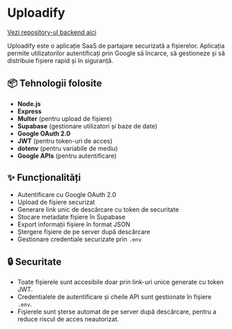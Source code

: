 # Uploadify

[Vezi repository-ul backend aici](https://github.com/top-dev-bln/server-upldfy)

Uploadify este o aplicație SaaS de partajare securizată a fișierelor. Aplicația permite utilizatorilor autentificați prin Google să încarce, să gestioneze și să distribuie fișiere rapid și în siguranță.



## 📦 Tehnologii folosite

- **Node.js**
- **Express**
- **Multer** (pentru upload de fișiere)
- **Supabase** (gestionare utilizatori și baze de date)
- **Google OAuth 2.0**
- **JWT** (pentru token-uri de acces)
- **dotenv** (pentru variabile de mediu)
- **Google APIs** (pentru autentificare)

## ✨ Funcționalități

- Autentificare cu Google OAuth 2.0
- Upload de fișiere securizat
- Generare link unic de descărcare cu token de securitate
- Stocare metadate fișiere în Supabase
- Export informații fișiere în format JSON
- Ștergere fișiere de pe server după descărcare
- Gestionare credentiale securizate prin `.env`

## 🔒 Securitate

- Toate fișierele sunt accesibile doar prin link-uri unice generate cu token JWT.
- Credentialele de autentificare și cheile API sunt gestionate în fișiere `.env`.
- Fişierele sunt șterse automat de pe server după descărcare, pentru a reduce riscul de acces neautorizat.

